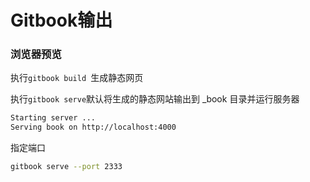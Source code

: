 # Gitbook输出

### 浏览器预览

执行`gitbook build `生成静态网页

执行`gitbook serve`默认将生成的静态网站输出到 _book 目录并运行服务器

```bash
Starting server ...
Serving book on http://localhost:4000
```

指定端口

```bash
gitbook serve --port 2333
```




